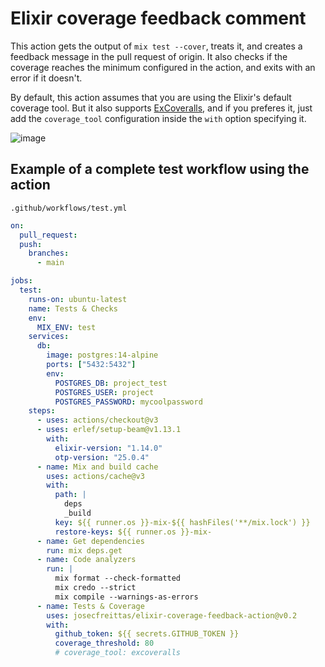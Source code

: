 # Elixir coverage feedback comment

This action gets the output of `mix test --cover`, treats it, and creates a feedback message in the pull request of origin. It also checks if the coverage reaches the minimum configured in the action, and exits with an error if it doesn't.

By default, this action assumes that you are using the Elixir's default coverage tool. But it also supports [ExCoveralls](https://github.com/parroty/excoveralls), and if you preferes it, just add the `coverage_tool` configuration inside the `with` option specifying it.

![image](https://user-images.githubusercontent.com/10376340/173872693-bf42c8b4-92c8-4332-840a-e935fb8cb836.png)

## Example of a complete test workflow using the action

`.github/workflows/test.yml`

```yaml
on:
  pull_request:
  push:
    branches:
      - main

jobs:
  test:
    runs-on: ubuntu-latest
    name: Tests & Checks
    env:
      MIX_ENV: test
    services:
      db:
        image: postgres:14-alpine
        ports: ["5432:5432"]
        env:
          POSTGRES_DB: project_test
          POSTGRES_USER: project
          POSTGRES_PASSWORD: mycoolpassword
    steps:
      - uses: actions/checkout@v3
      - uses: erlef/setup-beam@v1.13.1
        with:
          elixir-version: "1.14.0"
          otp-version: "25.0.4"
      - name: Mix and build cache
        uses: actions/cache@v3
        with:
          path: |
            deps
            _build
          key: ${{ runner.os }}-mix-${{ hashFiles('**/mix.lock') }}
          restore-keys: ${{ runner.os }}-mix-
      - name: Get dependencies
        run: mix deps.get
      - name: Code analyzers
        run: |
          mix format --check-formatted
          mix credo --strict
          mix compile --warnings-as-errors
      - name: Tests & Coverage
        uses: josecfreittas/elixir-coverage-feedback-action@v0.2
        with:
          github_token: ${{ secrets.GITHUB_TOKEN }}
          coverage_threshold: 80
          # coverage_tool: excoveralls
```
